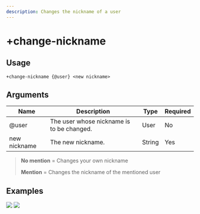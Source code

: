 ```yaml
---
description: Changes the nickname of a user
---
```


# +change-nickname

## Usage

```
+change-nickname {@user} <new nickname>
```

## Arguments

| Name         | Description                               | Type   | Required |
| ------------ | ----------------------------------------- | ------ | -------- |
| @user        | The user whose nickname is to be changed. | User   | No       |
| new nickname | The new nickname.                         | String | Yes      |

> **No mention** = Changes your own nickname
>
> **Mention** = Changes the nickname of the mentioned user

## Examples

![](https://tawk.link/60e18ecd649e0a0a5cca7167/kb/attachments/kFyoTDAFyG.jpg) ![](https://tawk.link/60e18ecd649e0a0a5cca7167/kb/attachments/q-czuaHigW.jpg)
